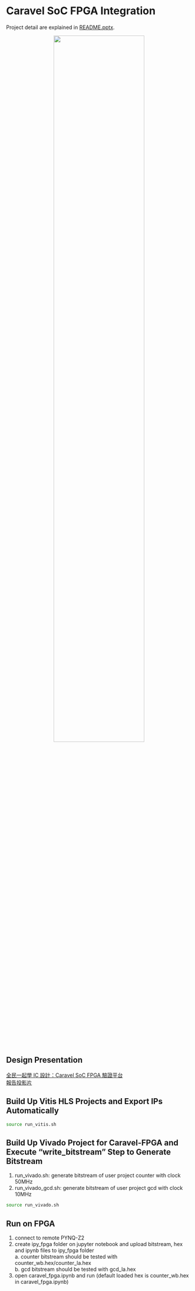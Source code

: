 # Caravel SoC FPGA Integration
Project detail are explained in [README.pptx](https://github.com/bol-edu/caravel-soc_fpga-lab/blob/main/labi/doc/README.pptx).
<p align="center"><img src="https://github.com/bol-edu/caravel-soc_fpga-lab/assets/98332019/fd9c7658-03fe-47c1-af51-f3d0d3c413f9" width=70%></p>

## Design Presentation
[全民一起學 IC 設計：Caravel SoC FPGA 驗證平台](https://www.youtube.com/watch?v=EF3vXdaVof0&t=63m46s)  
[報告投影片](https://github.com/bol-edu/caravel-soc_fpga-lab/files/12035595/Caravel.FPGA.Introduction.pdf)

## Build Up Vitis HLS Projects and Export IPs Automatically
```sh
source run_vitis.sh
```

## Build Up Vivado Project for Caravel-FPGA and Execute “write_bitstream” Step to Generate Bitstream
1. run_vivado.sh: generate bitstream of user project counter with clock 50MHz  
2. run_vivado_gcd.sh: generate bitstream of user project gcd with clock 10MHz

```sh
source run_vivado.sh
```
## Run on FPGA
1. connect to remote PYNQ-Z2
2. create ipy_fpga folder on jupyter notebook and upload bitstream, hex and ipynb files to ipy_fpga folder  
   a. counter bitstream should be tested with counter_wb.hex/counter_la.hex  
   b. gcd bitstream should be tested with gcd_la.hex
4. open caravel_fpga.ipynb and run (default loaded hex is counter_wb.hex in caravel_fpga.ipynb)
